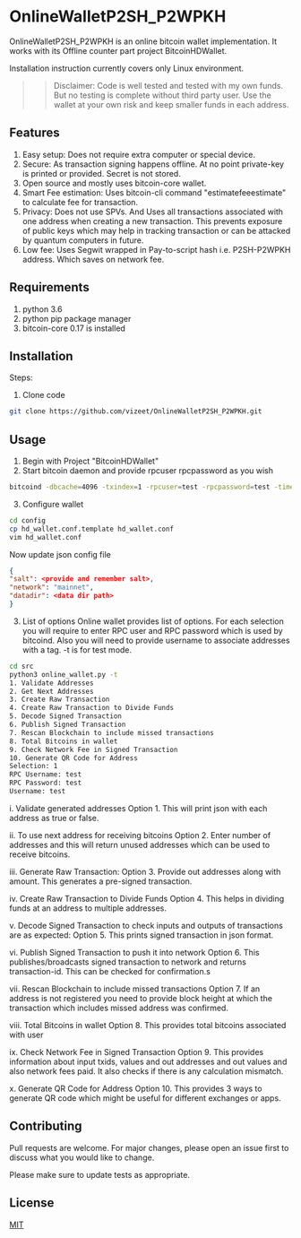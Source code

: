# OnlineWalletP2SH_P2WPKH

OnlineWalletP2SH_P2WPKH is an online bitcoin wallet implementation. It works with its Offline counter part project BitcoinHDWallet.

Installation instruction currently covers only Linux environment.

>> Disclaimer: Code is well tested and tested with my own funds. But no testing is complete without third party user. Use the wallet at your own risk and keep smaller funds in each address. 

## Features
1. Easy setup: Does not require extra computer or special device.
2. Secure: As transaction signing happens offline. At no point private-key is printed or provided. Secret is not stored. 
3. Open source and mostly uses bitcoin-core wallet.
4. Smart Fee estimation: Uses bitcoin-cli command "estimatefeeestimate" to calculate fee for transaction.
5. Privacy: Does not use SPVs. And Uses all transactions associated with one address when creating a new transaction. This prevents exposure of public keys which may help in tracking transaction or can be attacked by quantum computers in future.
6. Low fee: Uses Segwit wrapped in Pay-to-script hash i.e. P2SH-P2WPKH address. Which saves on network fee.

## Requirements
1. python 3.6
2. python pip package manager
3. bitcoin-core 0.17 is installed

## Installation
Steps:
1. Clone code
```bash
git clone https://github.com/vizeet/OnlineWalletP2SH_P2WPKH.git
```

## Usage
1. Begin with Project "BitcoinHDWallet"
2. Start bitcoin daemon and provide rpcuser rpcpassword as you wish
```bash
bitcoind -dbcache=4096 -txindex=1 -rpcuser=test -rpcpassword=test -timeout=30
```

3. Configure wallet
```bash
cd config
cp hd_wallet.conf.template hd_wallet.conf
vim hd_wallet.conf
```
Now update json config file
```json
{
"salt": <provide and remember salt>,
"network": "mainnet",
"datadir": <data dir path>
}
```


3. List of options
Online wallet provides list of options. 
For each selection you will require to enter RPC user and RPC password which is used by bitcoind. 
Also you will need to provide username to associate addresses with a tag. 
-t is for test mode.

```bash
cd src
python3 online_wallet.py -t
1. Validate Addresses
2. Get Next Addresses
3. Create Raw Transaction
4. Create Raw Transaction to Divide Funds
5. Decode Signed Transaction
6. Publish Signed Transaction
7. Rescan Blockchain to include missed transactions
8. Total Bitcoins in wallet
9. Check Network Fee in Signed Transaction
10. Generate QR Code for Address
Selection: 1
RPC Username: test
RPC Password: test
Username: test
```
i. Validate generated addresses
Option 1. This will print json with each address as true or false.

ii. To use next address for receiving bitcoins
Option 2. Enter number of addresses and this will return unused addresses which can be used to receive bitcoins.

iii. Generate Raw Transaction:
Option 3. Provide out addresses along with amount. This generates a pre-signed transaction.

iv. Create Raw Transaction to Divide Funds
Option 4. This helps in dividing funds at an address to multiple addresses.

v. Decode Signed Transaction to check inputs and outputs of transactions are as expected:
Option 5. This prints signed transaction in json format.

vi.  Publish Signed Transaction to push it into network
Option 6. This publishes/broadcasts signed transaction to network and returns transaction-id. This can be checked for confirmation.s

vii. Rescan Blockchain to include missed transactions
Option 7. If an address is not registered you need to provide block height at which the transaction which includes missed address was confirmed. 

viii. Total Bitcoins in wallet
Option 8. This provides total bitcoins associated with user

ix. Check Network Fee in Signed Transaction
Option 9. This provides information about input txids, values and out addresses and out values and also network fees paid. It also checks if there is any calculation mismatch.

x. Generate QR Code for Address
Option 10. This provides 3 ways to generate QR code which might be useful for different exchanges or apps.

## Contributing
Pull requests are welcome. For major changes, please open an issue first to discuss what you would like to change.

Please make sure to update tests as appropriate.

## License
[MIT](https://choosealicense.com/licenses/mit/)
